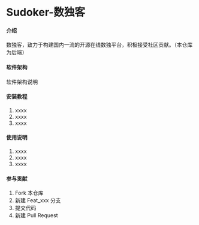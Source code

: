 # Sudoker-数独客

#### 介绍
数独客，致力于构建国内一流的开源在线数独平台，积极接受社区贡献。（本仓库为后端）

#### 软件架构
软件架构说明


#### 安装教程

1.  xxxx
2.  xxxx
3.  xxxx

#### 使用说明

1.  xxxx
2.  xxxx
3.  xxxx

#### 参与贡献

1.  Fork 本仓库
2.  新建 Feat_xxx 分支
3.  提交代码
4.  新建 Pull Request
